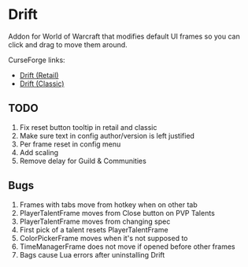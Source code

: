 # Drift
Addon for World of Warcraft that modifies default UI frames so you can click and drag to move them around.

CurseForge links:
 * [Drift (Retail)](https://www.curseforge.com/wow/addons/drift)
 * [Drift (Classic)](https://www.curseforge.com/wow/addons/driftclassic)

## TODO
1. Fix reset button tooltip in retail and classic
1. Make sure text in config author/version is left justified
1. Per frame reset in config menu
1. Add scaling
1. Remove delay for Guild & Communities

## Bugs
1. Frames with tabs move from hotkey when on other tab
1. PlayerTalentFrame moves from Close button on PVP Talents
1. PlayerTalentFrame moves from changing spec
1. First pick of a talent resets PlayerTalentFrame
1. ColorPickerFrame moves when it's not supposed to
1. TimeManagerFrame does not move if opened before other frames
1. Bags cause Lua errors after uninstalling Drift
